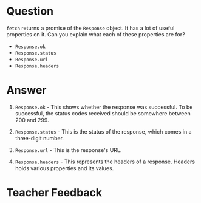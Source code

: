 # Question

`fetch` returns a promise of the `Response` object. It has a lot of useful properties on it. Can you explain what each of these properties are for?

- `Response.ok`
- `Response.status`
- `Response.url`
- `Response.headers`

# Answer

1. `Response.ok` - This shows whether the response was successful. To be successful, the status codes received should be somewhere between 200 and 299.

2. `Response.status` - This is the status of the response, which comes in a three-digit number.

3. `Response.url` - This is the response's URL.

4. `Response.headers` - This represents the headers of a response. Headers holds various properties and its values.

# Teacher Feedback
